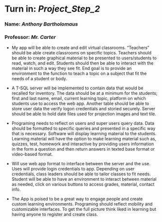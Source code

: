 # **Turn in:** **_Project_Step_2_**
### **Name:** *Anthony Bartholomaus*
### Professor: *Mr. Carter*

- My app will be able to create and edit virtual classrooms. “Teachers” should be able create classrooms on specific topics.  Teachers should be able to create graphical material to be presented to users/students to read, watch, and edit. Students should then be able to interact with the material in such a way they see fit. End goal is to provide an environment to the function to teach a topic on a subject that fit the needs of a student or body. 

- A T-SQL server will be implemented to contain data that would be recalled for inventory. The data should be at a minimum for the students; first and last name, email, current learning topic, platform on which students use to access the web app. Another table should be able to store user data the verify logon credentials and storied securely.  Server should be able to hold date files used for projection images and text tile.

- Programing needs to reflect on users and super users query data. Data should be formatted to specific queries and presented in a specific way that is necessary. Software will display learning material to the students. Learning material will have the option to make learning material such as, quizzes, test, homework and interactive by providing users information in the form a question and then return answers in texted base format or video-based format. 

- Will use web app format to interface between the server and the use.  Uses will provide login credentials to app. Depending on user credentials, class leaders should be able to tailor classes to fit needs. Student will be able to have an environment to interact between material as needed, click on various buttons to access grades, material, contact info.

- The App is poised to be a great way to engage people and create custom learning environments. Programing should reflect mobility and customizable interfaces. To get the full picture think liked in learning but having anyone to register and create class. 